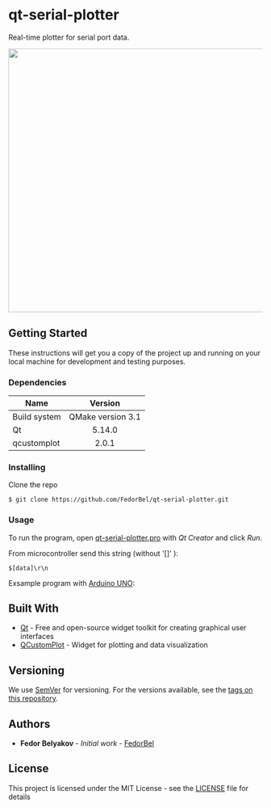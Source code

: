 # qt-serial-plotter
Real-time plotter for serial port data.

<img src="https://github.com/FedorBel/qt-serial-plotter/blob/master/docs/img/plotter-demo.PNG" width="659" height="522"/>

## Getting Started

These instructions will get you a copy of the project up and running on your local machine for development and testing purposes.

### Dependencies

| Name | Version | 
|----------------|:---------:|
| Build system | QMake version 3.1 |
| Qt | 5.14.0 | 
| qcustomplot | 2.0.1 | 

### Installing

Clone the repo

```
$ git clone https://github.com/FedorBel/qt-serial-plotter.git
```

### Usage

To run the program, open [qt-serial-plotter.pro](qt-serial-plotter.pro) with *Qt Creator* and click *Run*.

From microcontroller send this string (without '[]' ):

```
$[data]\r\n
```

Exsample program with [Arduino UNO](examples/arduino_example.cpp):

## Built With

* [Qt](https://www.qt.io/) - Free and open-source widget toolkit for creating graphical user interfaces
* [QCustomPlot](https://www.qcustomplot.com/) -  Widget for plotting and data visualization

## Versioning

We use [SemVer](http://semver.org/) for versioning. For the versions available, see the [tags on this repository](https://github.com/FedorBel/qt-serial-plotter/tags). 

## Authors
* **Fedor Belyakov** - *Initial work* - [FedorBel](https://github.com/FedorBel)

## License
This project is licensed under the MIT License - see the [LICENSE](LICENSE) file for details
